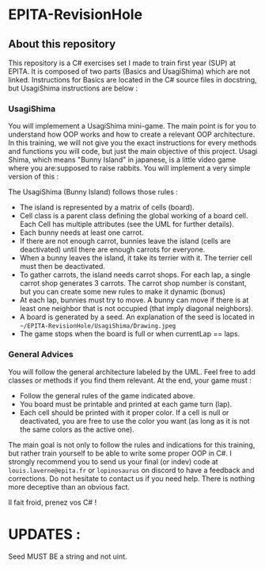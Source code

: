 # EPITA-RevisionHole

## About this repository

This repository is a C# exercises set I made to train first year (SUP) at EPITA. It is composed of two parts (Basics and UsagiShima) which are not linked. Instructions for Basics are located in the C# source files in docstring, but UsagiShima instructions are below : 


### UsagiShima

You will implemement a UsagiShima mini-game. The main point is for you to understand how OOP works and how to create a relevant OOP architecture. In this training, we will not give you the exact instructions for every methods and functions you will code, but just the main objective of this project.
Usagi Shima, which means "Bunny Island" in japanese, is a little video game where you are:supposed to raise rabbits. You will implement a very simple version of this : 

The UsagiShima (Bunny Island) follows those rules : 
- The island is represented by a matrix of cells (board).
- Cell class is a parent class defining the global working of a board cell. Each Cell has multiple attributes (see the UML for further details).
- Each bunny needs at least one carrot.
- If there are not enough carrot, bunnies leave the island (cells are deactivated) until there are enough carrots for everyone.
- When a bunny leaves the island, it take its terrier with it. The terrier cell must then be deactivated.
- To gather carrots, the island needs carrot shops. For each lap, a single carrot shop generates 3 carrots. The carrot shop number is constant, but you can create some new rules to make it dynamic (bonus)
- At each lap, bunnies must try to move. A bunny can move if there is at least one neighbor that is not occupied (that imply diagonal neighbors).
- A board is generated by a seed. An explanation of the seed is located in `~/EPITA-RevisionHole/UsagiShima/Drawing.jpeg`
- The game stops when the board is full or when currentLap == laps.

### General Advices

You will follow the general architecture labeled by the UML. Feel free to add classes or methods if you find them relevant. At the end, your game must : 
- Follow the general rules of the game indicated above.
- You board must be printable and printed at each game turn (lap).
- Each cell should be printed with it proper color. If a cell is null or deactivated, you are free to use the color you want (as long as it is not the same colors as the active one).

The main goal is not only to follow the rules and indications for this training, but rather train yourself to be able to write some proper OOP in C#.
I strongly recommend you to send us your final (or indev) code at `louis.laverne@epita.fr` or `lopinosaurus` on discord to have a feedback and corrections.
Do not hesitate to contact us if you need help. There is nothing more deceptive than an obvious fact.

Il fait froid, prenez vos C# !



# UPDATES : 
Seed MUST BE a string and not uint.
